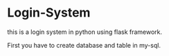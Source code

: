 # Login-System

this is a login system in python using flask framework.

First you have to create database and table in my-sql.


